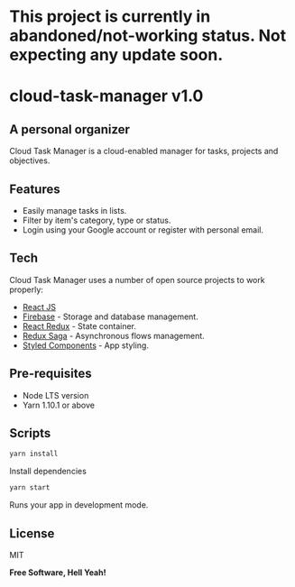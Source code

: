 # This project is currently in abandoned/not-working status. Not expecting any update soon. 


# cloud-task-manager  v1.0
## A personal organizer  


Cloud Task Manager is a cloud-enabled manager for tasks, projects and objectives.


## Features

- Easily manage tasks in lists.
- Filter by item's category, type or status.
- Login using your Google account or register with personal email. 

## Tech

Cloud Task Manager uses a number of open source projects to work properly:

- [React JS](https://github.com/facebook/react/) 
- [Firebase](https://firebase.google.com/) - Storage and database management.
- [React Redux](https://react-redux.js.org/) - State container.
- [Redux Saga](https://redux-saga.js.org/) - Asynchronous flows management.
- [Styled Components](https://styled-components.com/) - App styling.

## Pre-requisites

- Node LTS version
- Yarn 1.10.1 or above

## Scripts

```sh
yarn install
```
Install dependencies 

```sh
yarn start
```
Runs your app in development mode.

## License

MIT

**Free Software, Hell Yeah!**
